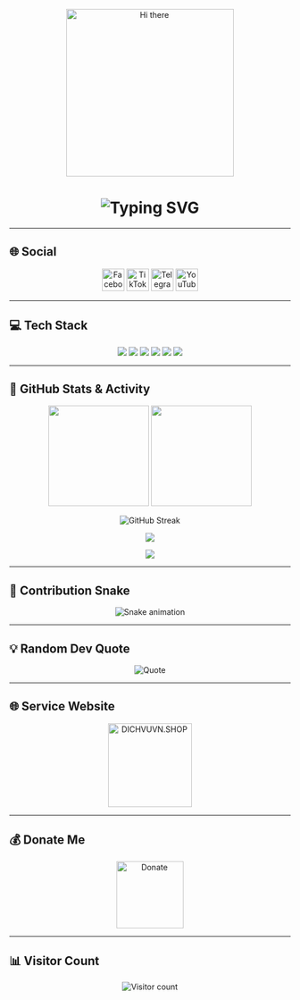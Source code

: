 <p align="center">
  <img src="https://media.giphy.com/media/iIqmM5tTjmpOB9mpbn/giphy.gif" width="300" alt="Hi there">
</p>

<h1 align="center">
  <img src="https://readme-typing-svg.herokuapp.com?font=Fira+Code&size=28&pause=1000&color=F7DF1E&center=true&vCenter=true&width=450&lines=Hi+there+👋;I'm+Pham+Huỳnh+Quang;Automation+%7C+Tools+Dev+%7C+API+Expert" alt="Typing SVG" />
</h1>

---

## 🌐 Social
<p align="center">
  <a href="https://www.facebook.com/share/161XVKM6Ng/"><img src="https://sharegiare.xyz/images/facebook.gif" width="40" alt="Facebook"/></a>
  <a href="https://www.tiktok.com/@quangapine"><img src="https://sharegiare.xyz/images/tiktok.gif" width="40" alt="TikTok"/></a>
  <a href="https://t.me/quangnqtoolcode"><img src="https://sharegiare.xyz/images/telegram.gif" width="40" alt="Telegram"/></a>
  <a href="https://youtube.com/@quangapicom?si=Utn50Vuv82dNi8cU"><img src="https://sharegiare.xyz/images/ytb.gif" width="40" alt="YouTube"/></a>
</p>

---

## 💻 Tech Stack
<p align="center">
  <img src="https://img.shields.io/badge/Python-3776AB?style=for-the-badge&logo=python&logoColor=yellow">
  <img src="https://img.shields.io/badge/JavaScript-F7DF1E?style=for-the-badge&logo=javascript&logoColor=black">
  <img src="https://img.shields.io/badge/HTML5-E34F26?style=for-the-badge&logo=html5&logoColor=white">
  <img src="https://img.shields.io/badge/CSS3-1572B6?style=for-the-badge&logo=css3&logoColor=white">
  <img src="https://img.shields.io/badge/Node.js-339933?style=for-the-badge&logo=nodedotjs&logoColor=white">
  <img src="https://img.shields.io/badge/Telegram%20Bot-2CA5E0?style=for-the-badge&logo=telegram&logoColor=white">
</p>

---

## 🌟 GitHub Stats & Activity

<p align="center">
  <img src="https://github-readme-stats.vercel.app/api?username=Quangqq&show_icons=true&theme=tokyonight" height="180"/>
  <img src="https://github-readme-stats.vercel.app/api/top-langs/?username=Quangqq&layout=compact&theme=tokyonight" height="180"/>
</p>

<p align="center">
  <img src="https://streak-stats.demolab.com?user=Quangqq&theme=tokyonight&date_format=M%20j%5B%2C%20Y%5D" alt="GitHub Streak"/>
</p>

<p align="center">
  <img src="https://github-profile-trophy.vercel.app/?username=Quangqq&theme=onedark&column=4"/>
</p>

<p align="center">
  <img src="https://github-readme-activity-graph.vercel.app/graph?username=Quangqq&theme=react-dark"/>
</p>

---

## 🐍 Contribution Snake
<p align="center">
  <img src="https://github.com/Quangqq/Quangqq/blob/output/github-contribution-grid-snake.svg" alt="Snake animation"/>
</p>

---

## 💡 Random Dev Quote
<p align="center">
  <img src="https://quotes-github-readme.vercel.app/api?type=horizontal&theme=tokyonight" alt="Quote">
</p>

---

## 🌐 Service Website
<p align="center">
  <a href="https://dichvuvn.shop"><img src="https://i.imgur.com/9wo3Loc.png" width="150" alt="DICHVUVN.SHOP"></a>
</p>

---

## 💰 Donate Me
<p align="center">
  <a href="https://quangapi.com/donate/"><img src="https://i.imgur.com/UIeI2Bl.png" width="120" alt="Donate"></a>
</p>

---

## 📊 Visitor Count
<p align="center">
  <img src="https://komarev.com/ghpvc/?username=Quangqq&style=flat-square&color=blue" alt="Visitor count">
</p>
